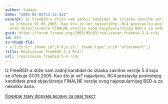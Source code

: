 ```yaml
---
author: tomaja
date: "2005-05-03T13:32:42Z"
excerpt: Iz FreeBSD-a stiže nam zadnji kandidat do izlaska završne verzije 5.4 koja
  se o?ekuje 07.05.2005. Kao što je ve? najavljeno, RC4 prestavlja poslednjeg kandidata
  pred objavljivanje FINALNE verzije ovog najpopularnijeg BSD-a za nekoliko dana.
guid: https://forum.linuxo.org/2005/05/03/realizovan-freebsd-5-4-rc4/
id: 833
tc-thumb-fld:
- a:2:{s:9:"_thumb_id";b:0;s:11:"_thumb_type";s:10:"attachment";}
title: Realizovan FreeBSD 5.4 RC4!!
url: /realizovan-freebsd-5-4-rc4/
---
```

Iz FreeBSD-a stiže nam zadnji kandidat do izlaska završne verzije 5.4 koja se o?ekuje 07.05.2005. Kao što je ve? najavljeno, RC4 prestavlja poslednjeg kandidata pred objavljivanje FINALNE verzije ovog najpopularnijeg BSD-a za nekoliko dana.<!--break-->

[Креирај тему форума везану за овај текст](https://linuxo.org/nova-tema-na-forumu/?se_pid=833)